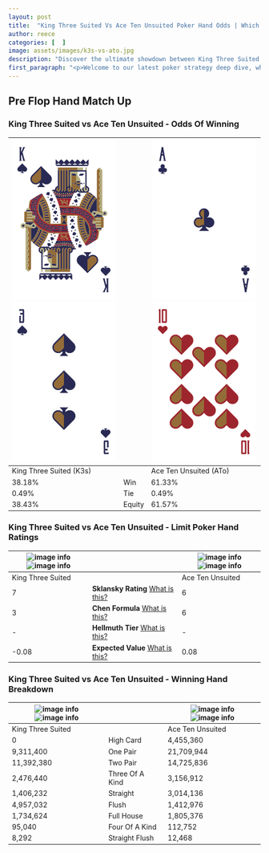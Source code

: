 ```yaml
---
layout: post
title:  "King Three Suited Vs Ace Ten Unsuited Poker Hand Odds | Which Is The Better Hand In Poker? A Complete Guide"
author: reece
categories: [  ]
image: assets/images/k3s-vs-ato.jpg
description: "Discover the ultimate showdown between King Three Suited and Ace Ten Unsuited in poker! Uncover the odds, strategies, and scenarios where one hand triumphs over the other. Get ready to up your poker game with this thrilling analysis."
first_paragraph: "<p>Welcome to our latest poker strategy deep dive, where we're pitting two distinct hands against each other in a high-stakes showdown: King Three Suited vs Ace Ten Unsuited.</p><p>In the dynamic world of poker, every decision counts, and knowing which hand holds the upper hand is key to your success at the table.</p><p>In this article, we'll dissect these two hands, explore the scenarios where one dominates the other, and equip you with the knowledge to make strategic choices that can tip the odds in your favor.</p><p>Get ready to unravel the intriguing dynamics of these poker hands and elevate your game to new heights.</p>"
---
```




[comment]: # (sp0)

## Pre Flop Hand Match Up

<div class="table hand-ratings" markdown="1"> 



### King Three Suited vs Ace Ten Unsuited - Odds Of Winning


    
| ![image info](assets/images/hand1/k.png) ![image info](assets/images/hand1/3.png) |  | ![image info](assets/images/hand2/a.png) ![image info](assets/images/hand2/to.png) |
| -------- | -------- | -------- |
| King Three Suited (K3s) |  | Ace Ten Unsuited (ATo) |
| 38.18% | Win | 61.33% |
| 0.49% | Tie | 0.49% |
| 38.43% | Equity | 61.57% |




[comment]: # (sp1)



### King Three Suited vs Ace Ten Unsuited - Limit Poker Hand Ratings


    
| ![image info](https://www.riverpairs.com/assets/images/hand1/k.png) ![image info](https://www.riverpairs.com/assets/images/hand1/3.png) |  | ![image info](https://www.riverpairs.com/assets/images/hand2/a.png) ![image info](https://www.riverpairs.com/assets/images/hand2/to.png) |
| -------- | -------- | -------- |
| King Three Suited |  | Ace Ten Unsuited |
| 7 | **Sklansky Rating** [What is this?](/sklansky-rating-explained) | 6 |
| 3 | **Chen Formula** [What is this?](/chen-formula-explained) | 6 |
| - | **Hellmuth Tier** [What is this?](/Hellmuth-tier-explained) | - |
| -0.08 | **Expected Value** [What is this?](/expected-value-explained) | 0.08 |




[comment]: # (sp2)



### King Three Suited vs Ace Ten Unsuited - Winning Hand Breakdown


    
| ![image info](https://www.riverpairs.com/assets/images/hand1/k.png) ![image info](https://www.riverpairs.com/assets/images/hand1/3.png) |  | ![image info](https://www.riverpairs.com/assets/images/hand2/a.png) ![image info](https://www.riverpairs.com/assets/images/hand2/to.png) |
| -------- | -------- | -------- |
| King Three Suited |  | Ace Ten Unsuited |
| 0 | High Card | 4,455,360 |
| 9,311,400 | One Pair | 21,709,944 |
| 11,392,380 | Two Pair | 14,725,836 |
| 2,476,440 | Three Of A Kind | 3,156,912 |
| 1,406,232 | Straight | 3,014,136 |
| 4,957,032 | Flush | 1,412,976 |
| 1,734,624 | Full House | 1,805,376 |
| 95,040 | Four Of A Kind | 112,752 |
| 8,292 | Straight Flush | 12,468 |




[comment]: # (sp3)



</div>

[comment]: # (sp4)



[comment]: # (sp5)

